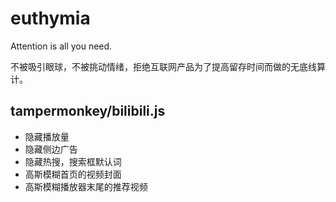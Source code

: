 # euthymia
Attention is all you need.

不被吸引眼球，不被挑动情绪，拒绝互联网产品为了提高留存时间而做的无底线算计。

## tampermonkey/bilibili.js

- 隐藏播放量
- 隐藏侧边广告
- 隐藏热搜，搜索框默认词
- 高斯模糊首页的视频封面
- 高斯模糊播放器末尾的推荐视频

